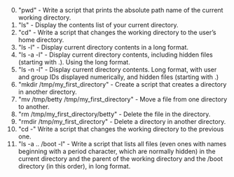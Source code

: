 0. "pwd" - Write a script that prints the absolute path name of the current working directory.
1. "ls" - Display the contents list of your current directory.
2. "cd" - Write a script that changes the working directory to the user’s home directory.
3. "ls -l" - Display current directory contents in a long format.
4. "ls -a -l" - Display current directory contents, including hidden files (starting with .). Using the long format.
5. "ls -n -l" - Display current directory contents. Long format, with user and group IDs displayed numerically, and hidden files (starting with .)
6. "mkdir /tmp/my_first_directory" - Create a script that creates a directory in another directory.
7. "mv /tmp/betty /tmp/my_first_directory" - Move a file from one directory to another.
8. "rm /tmp/my_first_directory/betty" - Delete the file in the directory.
9. "rmdir /tmp/my_first_directory" - Delete a directory in another directory.
10. "cd -" Write a script that changes the working directory to the previous one.
11. "ls -a .. /boot -l" - Write a script that lists all files (even ones with names beginning with a period character, which are normally hidden) in the current directory and the parent of the working directory and the /boot directory (in this order), in long format. 
